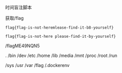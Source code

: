 时间盲注脚本

获取/flag

`flag{flag-is-not-heremlease-find-it-b8-yourself}`

`flag{flag-is-not-here please-find-it-by-yourself}`


/flagME49NQN5

.
/bin
/dev
/etc
/home
/lib
/media
/mnt
/proc
/root
/run


/sys
/usr
/var
/flag
/.dockerenv